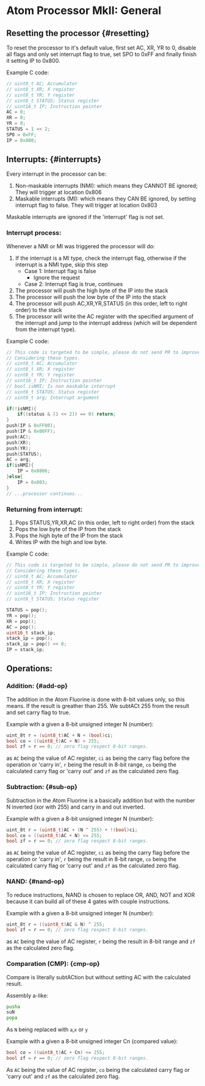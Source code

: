 # Atom Processor MkII: General

## Resetting the processor {#resetting}
To reset the processor to it's default value, first set AC, XR, YR to 0, disable all flags and only set interrupt flag to true, set SPO to 0xFF and finally finish it setting IP to 0x800.

Example C code:
```c
// uint8_t AC; Accumulator
// uint8_t XR; X register
// uint8_t YR; Y register
// uint8_t STATUS; Status register
// uint16_t IP; Instruction pointer
AC = 0;
XR = 0;
YR = 0;
STATUS = 1 << 2;
SPO = 0xFF;
IP = 0x800;
```

## Interrupts: {#interrupts}
Every interrupt in the processor can be:
1. Non-maskable interrupts (NMI): which means they CANNOT BE ignored; They will trigger at location 0x806
1. Maskable interrupts (MI): which means they CAN BE ignored, by setting interrupt flag to false. They will trigger at location 0x803

Maskable interrupts are ignored if the 'interrupt' flag is not set.
### Interrupt process:
Whenever a NMI or MI was triggered the processor will do:
1. If the interrupt is a MI type, check the interrupt flag, otherwise if the interrupt is a NMI type, skip this step
    - Case 1: Interrupt flag is false
        - Ignore the request
    - Case 2: Interrupt flag is true, continues
2. The processor will push the high byte of the IP into the stack
3. The processor will push the low byte of the IP into the stack
4. The processor will push AC,XR,YR,STATUS (in this order, left to right order) to the stack
5. The processor will write the AC register with the specified argument of the interrupt and jump to the interrupt address (which will be dependent from the interrupt type).

Example C code:
```c
// This code is targeted to be simple, please do not send PR to improve this code.
// Considering these types.
// uint8_t AC; Accumulator
// uint8_t XR; X register
// uint8_t YR; Y register
// uint16_t IP; Instruction pointer
// bool isNMI; Is non maskable interrupt
// uint8_t STATUS; Status register
// uint8_t arg; Interrupt argument

if(!isNMI){
    if((status & (1 << 2)) == 0) return;
}
push(IP & 0xFF00);
push(IP & 0x00FF);
push(AC);
push(XR);
push(YR);
push(STATUS);
AC = arg;
if(isNMI){
    IP = 0x0806;
}else{
    IP = 0x803;
}
// ...processor continues...
```

### Returning from interrupt:
1. Pops STATUS,YR,XR,AC (in this order, left to right order) from the stack
2. Pops the low byte of the IP from the stack
3. Pops the high byte of the IP from the stack
4. Writes IP with the high and low byte.

Example C code:
```c
// This code is targeted to be simple, please do not send PR to improve this code.
// Considering these types.
// uint8_t AC; Accumulator
// uint8_t XR; X register
// uint8_t YR; Y register
// uint16_t IP; Instruction pointer
// uint8_t STATUS; Status register

STATUS = pop();
YR = pop();
XR = pop();
AC = pop();
uint16_t stack_ip;
stack_ip = pop();
stack_ip = pop() << 8;
IP = stack_ip;
```


## Operations:
### Addition: {#add-op}
The addition in the Atom Fluorine is done with 8-bit values only, so this means.
If the result is greather than 255. We subtACt 255 from the result and set carry flag to true.

Example with a given a 8-bit unsigned integer N (number):
```c
uint_8t r = (uint8_t)AC + N + (bool)ci;
bool co = ((uint8_t)AC + N) > 255;
bool zf = r == 0; // zero flag respect 8-bit ranges.
```
as `AC` being the value of AC register, `ci` as being the carry flag before the operation or 'carry in', `r` being the result in 8-bit range, `co` being the calculated carry flag or 'carry out' and `zf` as the calculated zero flag.

### Subtraction: {#sub-op}
Subtraction in the Atom Fluorine is a basically addition but with the number N inverted (xor with 255) and carry in and out inverted.

Example with a given a 8-bit unsigned integer N (number):
```c
uint_8t r = (uint8_t)AC + (N ^ 255) + !(bool)ci;
bool co = ((uint8_t)AC + N) <= 255;
bool zf = r == 0; // zero flag respect 8-bit ranges.
```
as `AC` being the value of AC register, `ci` as being the carry flag before the operation or 'carry in', `r` being the result in 8-bit range, `co` being the calculated carry flag or 'carry out' and `zf` as the calculated zero flag.

### NAND: {#nand-op}
To reduce instructions, NAND is chosen to replace OR, AND, NOT and XOR because it can build all of these 4 gates with couple instructions.

Example with a given a 8-bit unsigned integer N (number):
```c
uint_8t r = ((uint8_t)AC & N) ^ 255;
bool zf = r == 0; // zero flag respect 8-bit ranges.
```
as `AC` being the value of AC register, `r` being the result in 8-bit range and `zf` as the calculated zero flag.

### Comparation (CMP): {cmp-op}
Compare is literally subtACtion but without setting AC with the calculated result.

Assembly a-like:
```asm
pusha
suN
popa
```
As `N` being replaced with `a`,`x` or `y`

Example with a given a 8-bit unsigned integer Cn (compared value):
```c
bool co = ((uint8_t)AC + Cn) <= 255;
bool zf = r == 0; // zero flag respect 8-bit ranges.
```
As `AC` being the value of AC register, `co` being the calculated carry flag or 'carry out' and `zf` as the calculated zero flag.